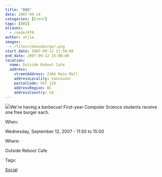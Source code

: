 ```yaml
---
title: "BBQ"
date: 2007-09-14
categories: [Event]
tags: [BBQ]
aliases:
  - /node/970
author: atjia
images:
  - /files/cheeseburger.png
start_date: 2007-09-12 11:50:00
end_date: 2007-09-12 15:00:00
location:
  name: Outside Reboot Cafe
  address:
    streetAddress: 2366 Main Mall
    addressLocality: Vancouver
    postalCode: V6T 1Z4
    addressRegion: BC
    addressCountry: CA
---
```


![](/files/cheeseburger.png)We're having a barbecue! First-year Computer Science students receive one free burger each.

When:

Wednesday, September 12, 2007 - 11:50 to 15:00

Where:

Outside Reboot Cafe

Tags:

[Social](/social)
